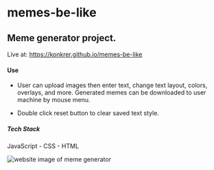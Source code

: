 # memes-be-like
## Meme generator project. 

Live at: https://konkrer.github.io/memes-be-like 

#### Use
- User can upload images then enter text, change text layout, colors, overlays,
and more. Generated memes can be downloaded to user machine by mouse menu.

- Double click reset button to clear saved text style.

##### Tech Stack
JavaScript - CSS - HTML

![website image of meme generator](https://repository-images.githubusercontent.com/246771408/1bedda80-68ba-11ea-8e8c-506cc4f87f87)
